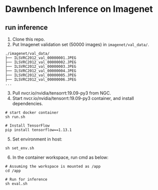 # Dawnbench Inference on Imagenet

## run inference
1. Clone this repo.
2. Put Imagenet validation set (50000 images) in `imagenet/val_data/`.
```Example:
./imagenet/val_data/
├── ILSVRC2012_val_00000001.JPEG
├── ILSVRC2012_val_00000002.JPEG
├── ILSVRC2012_val_00000003.JPEG
├── ILSVRC2012_val_00000004.JPEG
├── ILSVRC2012_val_00000005.JPEG
├── ILSVRC2012_val_00000006.JPEG
...
```
3. Pull nvcr.io/nvidia/tensorrt:19.09-py3 from NGC.
4. Start nvcr.io/nvidia/tensorrt:19.09-py3 container, and install dependencies.
```
# start docker container
sh run.sh

# Install TensorFlow
pip install tensorflow==1.13.1
```
5. Set environment in host:
```
sh set_env.sh
```
6. In the container workspace, run cmd as below:
```
# Assuming the workspace is mounted as /app
cd /app

# Run for inference
sh eval.sh
```
